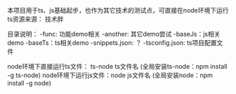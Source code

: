 本项目用于ts、js基础起步，也作为其它技术的测试点，可直接在node环境下运行
ts资源来源： 技术胖

目录说明：
    -func: 功能demo相关
    -another: 其它demo尝试
    -baseJs：js相关demo
    -baseTs：ts相关demo
    -snippets.json: ？
    -tsconfig.json: ts项目配置文件


node环境下直接运行ts文件： ts-node ts文件名 (全局安装ts-node：npm install -g ts-node)
node环境下运行js文件：node js文件名 (全局安装node：npm install -g node)